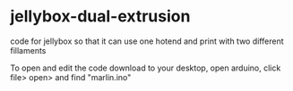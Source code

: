 # jellybox-dual-extrusion
code for jellybox so that it can use one hotend and print with two different fillaments

To open and edit the code download to your desktop, open arduino, click file> open> and find "marlin.ino"
